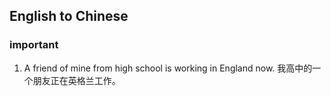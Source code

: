 ## English to Chinese
### important
1. A friend of mine from high school is working in England now. 我高中的一个朋友正在英格兰工作。